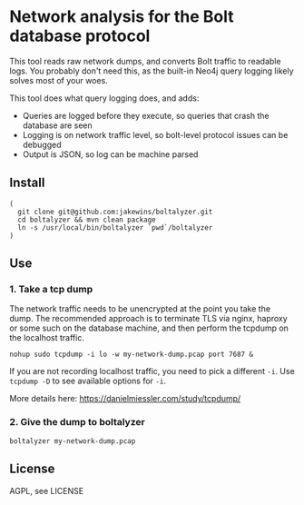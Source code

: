 # Network analysis for the Bolt database protocol

This tool reads raw network dumps, and converts Bolt traffic to readable logs.
You probably don't need this, as the built-in Neo4j query logging likely solves most of your woes.

This tool does what query logging does, and adds:

- Queries are logged before they execute, so queries that crash the database are seen
- Logging is on network traffic level, so bolt-level protocol issues can be debugged
- Output is JSON, so log can be machine parsed

## Install

    
    (
      git clone git@github.com:jakewins/boltalyzer.git
      cd boltalyzer && mvn clean package
      ln -s /usr/local/bin/boltalyzer `pwd`/boltalyzer
    )
    
## Use

### 1. Take a tcp dump

The network traffic needs to be unencrypted at the point you take the dump.
The recommended approach is to terminate TLS via nginx, haproxy or some such on the database machine, and then perform the tcpdump on the localhost traffic.

    nohup sudo tcpdump -i lo -w my-network-dump.pcap port 7687 &
    
If you are not recording localhost traffic, you need to pick a different `-i`. 
Use `tcpdump -D` to see available options for `-i`.

More details here: https://danielmiessler.com/study/tcpdump/
    
### 2. Give the dump to boltalyzer

    boltalyzer my-network-dump.pcap

## License

AGPL, see LICENSE 